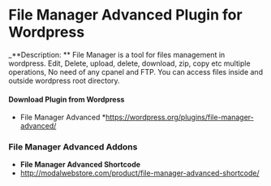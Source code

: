# File Manager Advanced Plugin for Wordpress

_**Description: ** File Manager is a tool for files management in wordpress. Edit, Delete, upload, delete, download, zip, copy etc multiple operations, No need of any cpanel and FTP. You can access files inside and outside wordpress root directory.


#### Download Plugin from Wordpress

* File Manager Advanced
  *https://wordpress.org/plugins/file-manager-advanced/



### File Manager Advanced Addons

* **File Manager Advanced Shortcode**  
 * http://modalwebstore.com/product/file-manager-advanced-shortcode/


